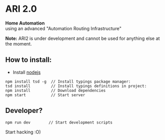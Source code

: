 # ARI 2.0
**Home Automation**  
using an advanced "Automation Routing Infrastructure"

**Note:** ARI2 is under development and cannot be used for anything else at the moment.

## How to install:
* Install [nodejs](http://www.nodejs.org)
```
npm install tsd -g  // Install typings package manager: 
tsd install         // Install typings definitions in project: 
npm install         // Download dependencies
npm start           // Start server
```

## Developer?

    npm run dev        // Start development scripts

Start hacking :O)
